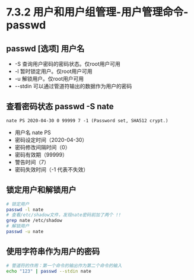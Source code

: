 # 7.3.2 用户和用户组管理-用户管理命令-passwd

## passwd [选项] 用户名
- -S 查询用户密码的密码状态。仅root用户可用
- -l 暂时锁定用户。仅root用户可用
- -u 解锁用户。仅root用户可用
- --stdin 可以通过管道符输出的数据作为用户的密码

## 查看密码状态 passwd -S nate
`nate PS 2020-04-30 0 99999 7 -1 (Password set, SHA512 crypt.)`
- 用户名 nate PS
- 密码设定时间（2020-04-30）
- 密码修改间隔时间（0）
- 密码有效期（99999）
- 警告时间（7）
- 密码失效时间（-1 代表不失效）

## 锁定用户和解锁用户
```bash
# 锁定用户
passwd -l nate
# 查看/etc/shadow文件，发现nate密码前加了两个 !!
grep nate /etc/shadow
# 解锁用户
passwd -u nate
```
## 使用字符串作为用户的密码
```bash
# 管道符的作用：第一个命令的输出作为第二个命令的输入
echo "123" | passwd --stdin nate
```
